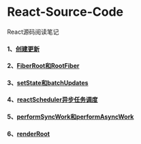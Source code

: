 # React-Source-Code
React源码阅读笔记

#### 1、[创建更新](https://github.com/lz-lee/React-Source-Code/issues/1)

#### 2、[FiberRoot和RootFiber](https://github.com/lz-lee/React-Source-Code/issues/2)

#### 3、[setState和batchUpdates](https://github.com/lz-lee/React-Source-Code/issues/3)

#### 4、[reactScheduler异步任务调度](https://github.com/lz-lee/React-Source-Code/issues/4)

#### 5、[performSyncWork和performAsyncWork](https://github.com/lz-lee/React-Source-Code/issues/5)

#### 6、[renderRoot](https://github.com/lz-lee/React-Source-Code/issues/6)
